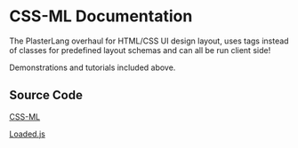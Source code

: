 # CSS-ML Documentation

The PlasterLang overhaul for HTML/CSS UI design layout, uses tags instead of classes for predefined layout schemas and can all be run client side!

Demonstrations and tutorials included above.

## Source Code

[CSS-ML](https://github.com/SubLock69/CSS-ML)

[Loaded.js](https://github.com/SubLock69/loaded.js)
